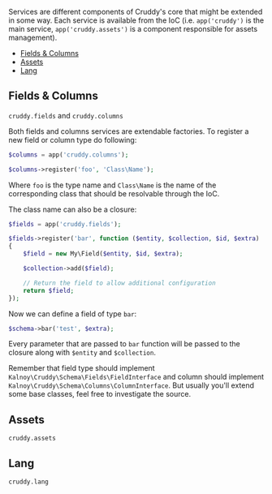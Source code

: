 Services are different components of Cruddy's core that might be extended in some
way. Each service is available from the IoC (i.e. `app('cruddy')` is the main service,
`app('cruddy.assets')` is a component responsible for assets management).

-   [Fields & Columns](#field-columns)
-   [Assets](#assets)
-   [Lang](#lang)

## Fields & Columns

`cruddy.fields` and `cruddy.columns`

Both fields and columns services are extendable factories. To register a new field
or column type do following:

```php
$columns = app('cruddy.columns');

$columns->register('foo', 'Class\Name');
```

Where `foo` is the type name and `Class\Name` is the name of the corresponding class
that should be resolvable through the IoC.

The class name can also be a closure:

```php
$fields = app('cruddy.fields');

$fields->register('bar', function ($entity, $collection, $id, $extra)
{
    $field = new My\Field($entity, $id, $extra);

    $collection->add($field);

    // Return the field to allow additional configuration
    return $field;
});
```

Now we can define a field of type `bar`:

```php
$schema->bar('test', $extra);
```

Every parameter that are passed to `bar` function will be passed to the closure
along with `$entity` and `$collection`.

Remember that field type should implement `Kalnoy\Cruddy\Schema\Fields\FieldInterface`
and column should implement `Kalnoy\Cruddy\Schema\Columns\ColumnInterface`. But usually
you'll extend some base classes, feel free to investigate the source.

## Assets

`cruddy.assets`

## Lang

`cruddy.lang`